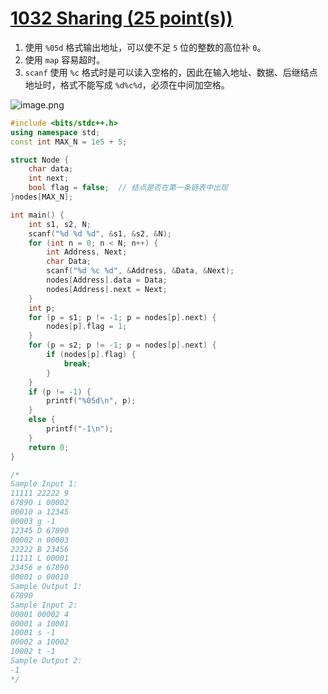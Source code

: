 # [1032 Sharing (25 point(s))](https://pintia.cn/problem-sets/994805342720868352/problems/994805460652113920)

1. 使用 `%05d` 格式输出地址，可以使不足 `5` 位的整数的高位补 `0`。
2. 使用 `map` 容易超时。
3. `scanf` 使用 `%c` 格式时是可以读入空格的，因此在输入地址、数据、后继结点地址时，格式不能写成 `%d%c%d`，必须在中间加空格。

![image.png](https://i.loli.net/2019/09/10/Pe5KQ2UyuO1rqVG.png)

```c++
#include <bits/stdc++.h>
using namespace std;
const int MAX_N = 1e5 + 5;

struct Node {
	char data;
	int next;
	bool flag = false;	// 结点是否在第一条链表中出现
}nodes[MAX_N];

int main() {
	int s1, s2, N;
	scanf("%d %d %d", &s1, &s2, &N);
	for (int n = 0; n < N; n++) {
		int Address, Next;
		char Data;
		scanf("%d %c %d", &Address, &Data, &Next);
		nodes[Address].data = Data;
		nodes[Address].next = Next;
	}
	int p;
	for (p = s1; p != -1; p = nodes[p].next) {
		nodes[p].flag = 1;
	}
	for (p = s2; p != -1; p = nodes[p].next) {
		if (nodes[p].flag) {
			break;
		}
	}
	if (p != -1) {
		printf("%05d\n", p);
	}
	else {
		printf("-1\n");
	}
	return 0;
}

/*
Sample Input 1:
11111 22222 9
67890 i 00002
00010 a 12345
00003 g -1
12345 D 67890
00002 n 00003
22222 B 23456
11111 L 00001
23456 e 67890
00001 o 00010
Sample Output 1:
67890
Sample Input 2:
00001 00002 4
00001 a 10001
10001 s -1
00002 a 10002
10002 t -1
Sample Output 2:
-1
*/

```

